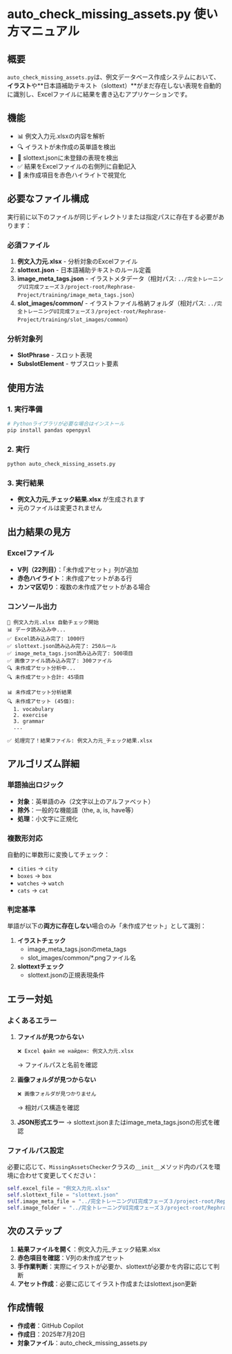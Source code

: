# auto_check_missing_assets.py 使い方マニュアル

## 概要
`auto_check_missing_assets.py`は、例文データベース作成システムにおいて、**イラスト**や**日本語補助テキスト（slottext）**がまだ存在しない表現を自動的に識別し、Excelファイルに結果を書き込むアプリケーションです。

## 機能
- 📊 例文入力元.xlsxの内容を解析
- 🔍 イラストが未作成の英単語を検出
- 📝 slottext.jsonに未登録の表現を検出
- ✅ 結果をExcelファイルの右側列に自動記入
- 🎨 未作成項目を赤色ハイライトで視覚化

## 必要なファイル構成
実行前に以下のファイルが同じディレクトリまたは指定パスに存在する必要があります：

### 必須ファイル
1. **例文入力元.xlsx** - 分析対象のExcelファイル
2. **slottext.json** - 日本語補助テキストのルール定義
3. **image_meta_tags.json** - イラストメタデータ（相対パス: `../完全トレーニングUI完成フェーズ３/project-root/Rephrase-Project/training/image_meta_tags.json`）
4. **slot_images/common/** - イラストファイル格納フォルダ（相対パス: `../完全トレーニングUI完成フェーズ３/project-root/Rephrase-Project/training/slot_images/common`）

### 分析対象列
- **SlotPhrase** - スロット表現
- **SubslotElement** - サブスロット要素

## 使用方法

### 1. 実行準備
```bash
# Pythonライブラリが必要な場合はインストール
pip install pandas openpyxl
```

### 2. 実行
```bash
python auto_check_missing_assets.py
```

### 3. 実行結果
- **例文入力元_チェック結果.xlsx** が生成されます
- 元のファイルは変更されません

## 出力結果の見方

### Excelファイル
- **V列（22列目）**：「未作成アセット」列が追加
- **赤色ハイライト**：未作成アセットがある行
- **カンマ区切り**：複数の未作成アセットがある場合

### コンソール出力
```
🚀 例文入力元.xlsx 自動チェック開始
📊 データ読み込み中...
✅ Excel読み込み完了: 1000行
✅ slottext.json読み込み完了: 250ルール
✅ image_meta_tags.json読み込み完了: 500項目
✅ 画像ファイル読み込み完了: 300ファイル
🔍 未作成アセット分析中...
🔍 未作成アセット合計: 45項目

📊 未作成アセット分析結果
🔍 未作成アセット (45個):
  1. vocabulary
  2. exercise
  3. grammar
  ...

✅ 処理完了！結果ファイル: 例文入力元_チェック結果.xlsx
```

## アルゴリズム詳細

### 単語抽出ロジック
- **対象**：英単語のみ（2文字以上のアルファベット）
- **除外**：一般的な機能語（the, a, is, have等）
- **処理**：小文字に正規化

### 複数形対応
自動的に単数形に変換してチェック：
- `cities` → `city`
- `boxes` → `box` 
- `watches` → `watch`
- `cats` → `cat`

### 判定基準
単語が以下の**両方に存在しない**場合のみ「未作成アセット」として識別：
1. **イラストチェック**
   - image_meta_tags.jsonのmeta_tags
   - slot_images/common/*.pngファイル名
2. **slottextチェック**
   - slottext.jsonの正規表現条件

## エラー対処

### よくあるエラー
1. **ファイルが見つからない**
   ```
   ❌ Excel файл не найден: 例文入力元.xlsx
   ```
   → ファイルパスと名前を確認

2. **画像フォルダが見つからない**
   ```
   ❌ 画像フォルダが見つかりません
   ```
   → 相対パス構造を確認

3. **JSON形式エラー**
   → slottext.jsonまたはimage_meta_tags.jsonの形式を確認

### ファイルパス設定
必要に応じて、`MissingAssetsChecker`クラスの`__init__`メソッド内のパスを環境に合わせて変更してください：

```python
self.excel_file = "例文入力元.xlsx"
self.slottext_file = "slottext.json"
self.image_meta_file = "../完全トレーニングUI完成フェーズ３/project-root/Rephrase-Project/training/image_meta_tags.json"
self.image_folder = "../完全トレーニングUI完成フェーズ３/project-root/Rephrase-Project/training/slot_images/common"
```

## 次のステップ
1. **結果ファイルを開く**：例文入力元_チェック結果.xlsx
2. **赤色項目を確認**：V列の未作成アセット
3. **手作業判断**：実際にイラストが必要か、slottextが必要かを内容に応じて判断
4. **アセット作成**：必要に応じてイラスト作成またはslottext.json更新

## 作成情報
- **作成者**：GitHub Copilot
- **作成日**：2025年7月20日
- **対象ファイル**：auto_check_missing_assets.py
